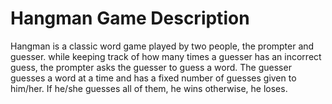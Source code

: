 # Hangman Game Description

Hangman is a classic word game played by two people, the prompter and guesser. 
while keeping track of how many times a guesser has an incorrect guess, the prompter asks the guesser to guess a word.
The guesser guesses a word at a time and has a fixed number of guesses given to him/her. If he/she guesses all of them, he wins otherwise, he loses.
